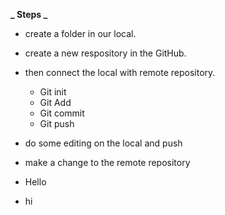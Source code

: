 **_ Steps _**

- create a folder in our local.
- create a new respository in the GitHub.
- then connect the local with remote repository.

  - Git init
  - Git Add
  - Git commit
  - Git push

- do some editing on the local and push
- make a change to the remote repository
- Hello
- hi
